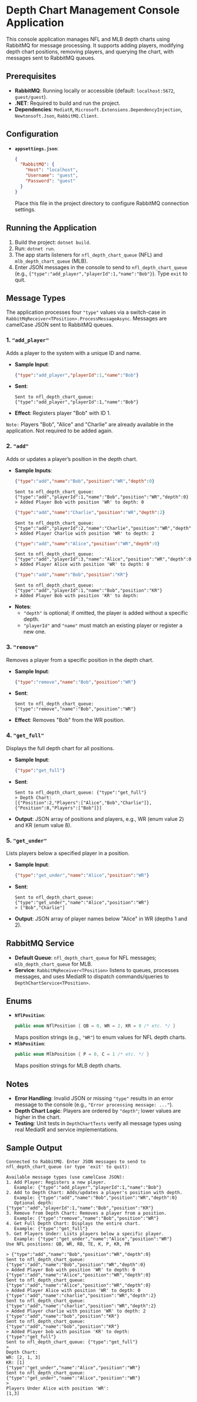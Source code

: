 # Depth Chart Management Console Application

This console application manages NFL and MLB depth charts using RabbitMQ for message processing. It supports adding players, modifying depth chart positions, removing players, and querying the chart, with messages sent to RabbitMQ queues.

## Prerequisites

- **RabbitMQ**: Running locally or accessible (default: `localhost:5672`, `guest/guest`).
- **.NET**: Required to build and run the project.
- **Dependencies**: `MediatR`, `Microsoft.Extensions.DependencyInjection`, `Newtonsoft.Json`, `RabbitMQ.Client`.

## Configuration

- **`appsettings.json`**:
  ```json
  {
    "RabbitMQ": {
      "Host": "localhost",
      "Username": "guest",
      "Password": "guest"
    }
  }
  ```
  Place this file in the project directory to configure RabbitMQ connection settings.

## Running the Application

1. Build the project: `dotnet build`.
2. Run: `dotnet run`.
3. The app starts listeners for `nfl_depth_chart_queue` (NFL) and `mlb_depth_chart_queue` (MLB).
4. Enter JSON messages in the console to send to `nfl_depth_chart_queue` (e.g., `{"type":"add_player","playerId":1,"name":"Bob"}`). Type `exit` to quit.

## Message Types

The application processes four `"type"` values via a switch-case in `RabbitMqReceiver<TPosition>.ProcessMessageAsync`. Messages are camelCase JSON sent to RabbitMQ queues.

### 1. `"add_player"`

Adds a player to the system with a unique ID and name.

- **Sample Input**:
  ```json
  {"type":"add_player","playerId":1,"name":"Bob"}
  ```
- **Sent**:
  ```
  Sent to nfl_depth_chart_queue: {"type":"add_player","playerId":1,"name":"Bob"}
  ```
- **Effect**: Registers player "Bob" with ID 1.

`Note:` Players "Bob", "Alice" and "Charlie" are already available in the application.  Not required to be added again.

### 2. `"add"`

Adds or updates a player’s position in the depth chart.

- **Sample Inputs**:
  ```json
  {"type":"add","name":"Bob","position":"WR","depth":0}
  ```
  ```
  Sent to nfl_depth_chart_queue: {"type":"add","playerId":1,"name":"Bob","position":"WR","depth":0}
  > Added Player Bob with position 'WR' to depth: 0
  ```
  ```json
  {"type":"add","name":"Charlie","position":"WR","depth":2}
  ```
  ```
  Sent to nfl_depth_chart_queue: {"type":"add","playerId":2,"name":"Charlie","position":"WR","depth":2}
  > Added Player Charlie with position 'WR' to depth: 2
  ```
  ```json
  {"type":"add","name":"Alice","position":"WR","depth":0}
  ```
  ```
  Sent to nfl_depth_chart_queue: {"type":"add","playerId":3,"name":"Alice","position":"WR","depth":0}
  > Added Player Alice with position 'WR' to depth: 0
  ```
  ```json
  {"type":"add","name":"Bob","position":"KR"}
  ```
  ```
  Sent to nfl_depth_chart_queue: {"type":"add","playerId":1,"name":"Bob","position":"KR"}
  > Added Player Bob with position 'KR' to depth:
  ```
- **Notes**:
  - `"depth"` is optional; if omitted, the player is added without a specific depth.
  - `"playerId"` and `"name"` must match an existing player or register a new one.

### 3. `"remove"`

Removes a player from a specific position in the depth chart.

- **Sample Input**:
  ```json
  {"type":"remove","name":"Bob","position":"WR"}
  ```
- **Sent**:
  ```
  Sent to nfl_depth_chart_queue: {"type":"remove","name":"Bob","position":"WR"}
  ```
- **Effect**: Removes "Bob" from the WR position. 

### 4. `"get_full"`

Displays the full depth chart for all positions.

- **Sample Input**:
  ```json
  {"type":"get_full"}
  ```
- **Sent**:
  ```
  Sent to nfl_depth_chart_queue: {"type":"get_full"}
  > Depth Chart:
  [{"Position":2,"Players":["Alice","Bob","Charlie"]},{"Position":8,"Players":["Bob"]}]
  ```
- **Output**: JSON array of positions and players, e.g., WR (enum value 2) and KR (enum value 8).

### 5. `"get_under"`

Lists players below a specified player in a position.

- **Sample Input**:
  ```json
  {"type":"get_under","name":"Alice","position":"WR"}
  ```
- **Sent**:
  ```
  Sent to nfl_depth_chart_queue: {"type":"get_under","name":"Alice","position":"WR"}
  > ["Bob","Charlie"]
  ```
- **Output**: JSON array of player names below "Alice" in WR (depths 1 and 2).

## RabbitMQ Service

- **Default Queue**: `nfl_depth_chart_queue` for NFL messages; `mlb_depth_chart_queue` for MLB.
- **Service**: `RabbitMqReceiver<TPosition>` listens to queues, processes messages, and uses MediatR to dispatch commands/queries to `DepthChartService<TPosition>`.

## Enums

- **`NflPosition`**:
  ```csharp
  public enum NflPosition { QB = 0, WR = 2, KR = 8 /* etc. */ }
  ```
  Maps position strings (e.g., `"WR"`) to enum values for NFL depth charts.
- **`MlbPosition`**:
  ```csharp
  public enum MlbPosition { P = 0, C = 1 /* etc. */ }
  ```
  Maps position strings for MLB depth charts.

## Notes

- **Error Handling**: Invalid JSON or missing `"type"` results in an error message to the console (e.g., `"Error processing message: ..."`).
- **Depth Chart Logic**: Players are ordered by `"depth"`; lower values are higher in the chart.
- **Testing**: Unit tests in `DepthChartTests` verify all message types using real MediatR and service implementations.

## Sample Output

```
Connected to RabbitMQ. Enter JSON messages to send to nfl_depth_chart_queue (or type 'exit' to quit):

Available message types (use camelCase JSON):
1. Add Player: Registers a new player.
   Example: {"type":"add_player","playerId":1,"name":"Bob"}
2. Add to Depth Chart: Adds/updates a player's position with depth.
   Example: {"type":"add","name":"Bob","position":"WR","depth":0}
   Optional depth: {"type":"add","playerId":1,"name":"Bob","position":"KR"}
3. Remove from Depth Chart: Removes a player from a position.
   Example: {"type":"remove","name":"Bob","position":"WR"}
4. Get Full Depth Chart: Displays the entire chart.
   Example: {"type":"get_full"}
5. Get Players Under: Lists players below a specific player.
   Example: {"type":"get_under","name":"Alice","position":"WR"}
Use NFL positions: QB, WR, RB, TE, K, P, KR, PR

> {"type":"add","name":"Bob","position":"WR","depth":0}
Sent to nfl_depth_chart_queue: {"type":"add","name":"Bob","position":"WR","depth":0}
> Added Player Bob with position 'WR' to depth: 0
{"type":"add","name":"Alice","position":"WR","depth":0}
Sent to nfl_depth_chart_queue: {"type":"add","name":"Alice","position":"WR","depth":0}
> Added Player Alice with position 'WR' to depth: 0
{"type":"add","name":"charlie","position":"WR","depth":2}
Sent to nfl_depth_chart_queue: {"type":"add","name":"charlie","position":"WR","depth":2}
> Added Player charlie with position 'WR' to depth: 2
{"type":"add","name":"bob","position":"KR"}
Sent to nfl_depth_chart_queue: {"type":"add","name":"bob","position":"KR"}
> Added Player bob with position 'KR' to depth:
{"type":"get_full"}
Sent to nfl_depth_chart_queue: {"type":"get_full"}
>
Depth Chart:
WR: [2, 1, 3]
KR: [1]
{"type":"get_under","name":"Alice","position":"WR"}
Sent to nfl_depth_chart_queue: {"type":"get_under","name":"Alice","position":"WR"}
>
Players Under Alice with position 'WR':
[1,3]
  ```
